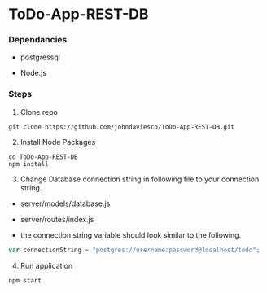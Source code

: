# ToDo-App-REST-DB

### Dependancies

* postgressql

* Node.js

### Steps

1. Clone repo
```shell
git clone https://github.com/johndaviesco/ToDo-App-REST-DB.git
```
2. Install Node Packages
```shell
cd ToDo-App-REST-DB
npm install
```
3. Change Database connection string in following file to your connection string.

  * server/models/database.js

  * server/routes/index.js

  * the connection string variable should look similar to the following.
  ```javascript
  var connectionString = "postgres://username:password@localhost/todo";
  ```

4. Run application
```shell
npm start
```
